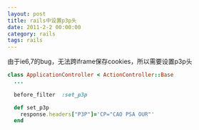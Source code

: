 ```yaml
---
layout: post
title: rails中设置p3p头
date: 2011-2-2 00:00:00
category: rails
tags: rails
---
```


由于ie6,7的bug，无法跨iframe保存cookies，所以需要设置p3p头


```ruby
class ApplicationController < ActionController::Base
  ...
 
  before_filter  :set_p3p

  def set_p3p
    response.headers["P3P"]='CP="CAO PSA OUR"'
  end
```